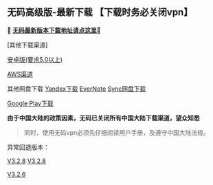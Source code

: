 ## 无码高级版-最新下载 【下载时务必关闭vpn】
**🔴 [无码最新版本下载地址请点这里](http://t.cn/E2WtoMA)🔴**


[其他下载渠道]

[安卓版(要求5.0以上)](http://176.122.135.123/new/wuma-3.3.5-git.apk) 

[AWS渠道](https://dl0tgz6ee3upo.cloudfront.net/production/app/builds/032/440/144/original/6f344168441b6d89d4e45502d10b7e8d/wuma-git-3.3.5.apk)


其他网盘下载
[Yandex下载](https://yadi.sk/d/hfTp7DYeyp5MOA) 
[EverNote](https://www.evernote.com/shard/s465/sh/67fd4c0f-54af-4289-ab5c-854ce6b5e912/9a7b5c61970d5111f5fcb0b5b2bca760) 
[Sync网盘下载](https://ln.sync.com/dl/9c3f10be0/7ihrejim-xtwzcczk-udqw-cxxrnxji) 

[Google Play下载](https://play.google.com/store/apps/details?id=com.muma.pn) 

**由于中国大陆的政策因素，无码已关闭所有中国大陆下载渠道，望众知悉**
> 同时，使用无码vpn必须先仔细阅读用户手册，及遵守中国大陆法规。






异常回退版本：

[V3.2.8](http://t.cn/Rs4voj2)     [V3.2.8](https://dl0tgz6ee3upo.cloudfront.net/production/app/builds/029/916/046/original/e3ce000a8e429b6081f5f57fa9e645fe/Wuma-git-3.2.8.apk)

[V3.2.6](http://t.cn/Eh7uy5M)
